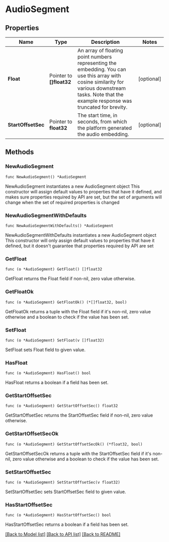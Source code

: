 # AudioSegment

## Properties

Name | Type | Description | Notes
------------ | ------------- | ------------- | -------------
**Float** | Pointer to **[]float32** | An array of floating point numbers representing the embedding. You can use this array with cosine similarity for various downstream tasks. Note that the example response was truncated for brevity. | [optional] 
**StartOffsetSec** | Pointer to **float32** | The start time, in seconds, from which the platform generated the audio embedding. | [optional] 

## Methods

### NewAudioSegment

`func NewAudioSegment() *AudioSegment`

NewAudioSegment instantiates a new AudioSegment object
This constructor will assign default values to properties that have it defined,
and makes sure properties required by API are set, but the set of arguments
will change when the set of required properties is changed

### NewAudioSegmentWithDefaults

`func NewAudioSegmentWithDefaults() *AudioSegment`

NewAudioSegmentWithDefaults instantiates a new AudioSegment object
This constructor will only assign default values to properties that have it defined,
but it doesn't guarantee that properties required by API are set

### GetFloat

`func (o *AudioSegment) GetFloat() []float32`

GetFloat returns the Float field if non-nil, zero value otherwise.

### GetFloatOk

`func (o *AudioSegment) GetFloatOk() (*[]float32, bool)`

GetFloatOk returns a tuple with the Float field if it's non-nil, zero value otherwise
and a boolean to check if the value has been set.

### SetFloat

`func (o *AudioSegment) SetFloat(v []float32)`

SetFloat sets Float field to given value.

### HasFloat

`func (o *AudioSegment) HasFloat() bool`

HasFloat returns a boolean if a field has been set.

### GetStartOffsetSec

`func (o *AudioSegment) GetStartOffsetSec() float32`

GetStartOffsetSec returns the StartOffsetSec field if non-nil, zero value otherwise.

### GetStartOffsetSecOk

`func (o *AudioSegment) GetStartOffsetSecOk() (*float32, bool)`

GetStartOffsetSecOk returns a tuple with the StartOffsetSec field if it's non-nil, zero value otherwise
and a boolean to check if the value has been set.

### SetStartOffsetSec

`func (o *AudioSegment) SetStartOffsetSec(v float32)`

SetStartOffsetSec sets StartOffsetSec field to given value.

### HasStartOffsetSec

`func (o *AudioSegment) HasStartOffsetSec() bool`

HasStartOffsetSec returns a boolean if a field has been set.


[[Back to Model list]](../README.md#documentation-for-models) [[Back to API list]](../README.md#documentation-for-api-endpoints) [[Back to README]](../README.md)


